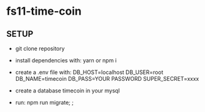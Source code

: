 # fs11-time-coin

## SETUP

- git clone repository
- install dependencies with: yarn or npm i
- create a .env file with:
  DB_HOST=localhost
  DB_USER=root
  DB_NAME=timecoin
  DB_PASS=YOUR PASSWORD
  SUPER_SECRET=xxxx

- create a database timecoin in your mysql
- run: npm run migrate;
;
